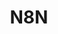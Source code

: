 ---
draft: false
title: N8N
content:
  id: n8n
  name: N8N
  logo: /images/development/nocode-lowcode/n8n/logo.png
  website: https://n8n.io/
  iframe_website: /website-iframe/development/nocode-lowcode/n8n
  dashboardImage: /images/development/nocode-lowcode/n8n/screenshot-1.jpg
  short_description: n8n is a free, self-hosted workflow automation tool that integrates with other apps to automate processes between them.
  description: n8n helps you to interconnect all apps with an API with each other to share and manipulate data without a single line of code. An easy-to-use and highly customizable service, it uses an intuitive user interface for rapidly designing unique workflows. Hosted on your server, it keeps your data secure in your own trusted database.
  features:
    - title: Free and open
      description: With its fair-code license, you can run n8n totally free. You can install it right from your computer’s terminal. It’s backed up to GitHub, so you can create your own fork and modify it to meet your needs.
    - title: Easily extendable
      description: n8n allows you to create your own nodes to integrate third-party services or in-house tools. You can learn from the community, plus docs and tutorials.
    - title: Your data stays with you
      description: You can run n8n locally or in the cloud, decide who gets access and maintain full control of your data.
    - title: Sync data between 200+ apps
      description: n8n enables you to move and transform data between different apps and databases without getting caught up in API docs and troubleshooting CORS errors.
  screenshots:
    - /images/development/nocode-lowcode/n8n/screenshot-1.jpg
    - /images/development/nocode-lowcode/n8n/screenshot-2.jpg
---